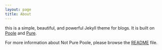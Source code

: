 ```yaml
---
layout: page
title: About
---
```


this is a simple, beautiful, and powerful Jekyll theme for blogs. It is built on [Poole](https://github.com/yanglongsheng) and [Pure](https://purecss.io/).

For more information about Not Pure Poole, please browse the [README](https://github.com/yanglongsheng/yanglongsheng.github.io) file.
